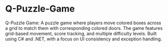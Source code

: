 # Q-Puzzle-Game
Q-Puzzle Game: A puzzle game where players move colored boxes across a grid to match them with corresponding colored doors. The game features grid-based movement, score tracking, and multiple difficulty levels. Built using C# and .NET, with a focus on UI consistency and exception handling.
